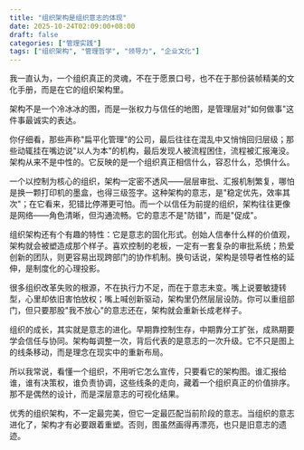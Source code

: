 ```yaml
---
title: "组织架构是组织意志的体现"
date: 2025-10-24T02:09:00+08:00
draft: false
categories: ["管理实践"]
tags: ["组织架构", "管理哲学", "领导力", "企业文化"]
---
```


我一直认为，一个组织真正的灵魂，不在于愿景口号，也不在于那份装帧精美的文化手册，而是在它的组织架构里。

架构不是一个冷冰冰的图，而是一张权力与信任的地图，是管理层对"如何做事"这件事最诚实的表达。

你仔细看，那些声称"扁平化管理"的公司，最后往往在混乱中又悄悄回归层级；那些动辄挂在嘴边说"以人为本"的机构，最后发现人被流程困住，流程被汇报淹没。架构从来不是中性的。它反映的是一个组织真正相信什么，容忍什么，恐惧什么。

一个以控制为核心的组织，架构一定密不透风——层层审批、汇报机制繁复，哪怕是换一颗打印机的墨盒，也得三级签字。这种架构的意志，是"稳定优先，效率其次"；在它看来，犯错比停滞更可怕。而一个以信任为前提的组织，架构往往更像是网络——角色清晰，但沟通流畅。它的意志不是"防错"，而是"促成"。

组织架构还有个有趣的特性：它是意志的固化形式。创始人信奉什么样的价值观，架构就会被塑造成那个样子。喜欢控制的老板，一定有一套复杂的审批系统；热爱创新的团队，则更容易出现跨部门的协作机制。换句话说，架构是领导者性格的延伸，是制度化的心理投影。

很多组织改革失败的根源，不在执行力不足，而在于意志未变。嘴上说要敏捷转型，心里却依旧害怕放权；嘴上喊创新驱动，架构里仍然层层设防。你可以重组部门，但只要那股"我不放心"的意志还在，架构就会重新长成老样子。

组织的成长，其实就是意志的进化。早期靠控制生存，中期靠分工扩张，成熟期要学会信任与协同。架构每调整一次，背后代表的是意志的一次升级。它不只是图上的线条移动，而是理念在现实中的重新布局。

所以我常说，看懂一个组织，不用听它怎么宣传，只要看它的架构图。谁汇报给谁，谁有决策权，谁负责协调，这些线条的走向，藏着一个组织真正的价值排序。那不是偶然的设计，而是深层意志的可视化结果。

优秀的组织架构，不一定最完美，但它一定最匹配当前阶段的意志。当组织的意志进化了，架构才有必要跟着重塑。否则，图虽然画得再漂亮，也只是旧意志的遗迹。
